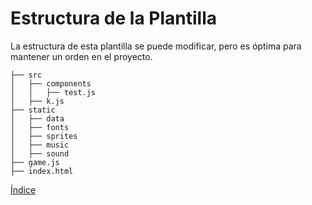 # Estructura de la Plantilla

La estructura de esta plantilla se puede modificar, pero es óptima para mantener un orden en el proyecto.

```
├── src
│   ├── components
│   │   ├── test.js
│   ├── k.js
├── static
│   ├── data
│   ├── fonts
│   ├── sprites
│   ├── music
│   ├── sound
├── game.js
├── index.html
```

[Índice](https://github.com/mishicoder/KaboomDoc-ES-/blob/main/doc/1.%20Introduccion/0.%20Indice.md)
